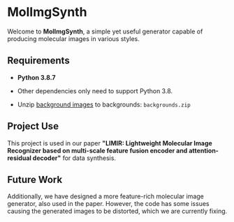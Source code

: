 # MolImgSynth

Welcome to **MolImgSynth**, a simple yet useful generator capable of producing molecular images in various styles.

## Requirements
- **Python 3.8.7**

- Other dependencies only need to support Python 3.8.

- Unzip [background images](https://drive.google.com/file/d/1gL7CDgVoP1UIJ8RDaEyIXw5lrLy1V3_t/view?usp=sharing) to backgrounds:
  `backgrounds.zip`


## Project Use
This project is used in our paper **"LIMIR: Lightweight Molecular Image Recognizer based on multi-scale feature fusion encoder and attention-residual decoder"** for data synthesis.

## Future Work
Additionally, we have designed a more feature-rich molecular image generator, also used in the paper. However, the code has some issues causing the generated images to be distorted, which we are currently fixing.


